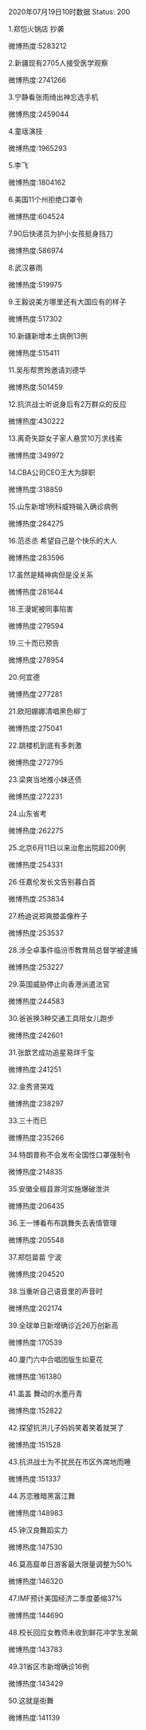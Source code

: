 2020年07月19日10时数据
Status: 200

1.郑恺火锅店 抄袭

微博热度:5283212

2.新疆现有2705人接受医学观察

微博热度:2741266

3.宁静看张雨绮出神忘选手机

微博热度:2459044

4.童瑶演技

微博热度:1965293

5.李飞

微博热度:1804162

6.美国11个州拒绝口罩令

微博热度:604524

7.90后快递员为护小女孩挺身挡刀

微博热度:586974

8.武汉暴雨

微博热度:519975

9.王毅说美方哪里还有大国应有的样子

微博热度:517302

10.新疆新增本土病例13例

微博热度:515411

11.吴彤帮贾玲邀请刘德华

微博热度:501459

12.抗洪战士听说身后有2万群众的反应

微博热度:430222

13.离奇失踪女子家人悬赏10万求线索

微博热度:349972

14.CBA公司CEO王大为辞职

微博热度:318859

15.山东新增1例科威特输入确诊病例

微博热度:284275

16.范丞丞 希望自己是个快乐的大人

微博热度:283596

17.虽然是精神病但是没关系

微博热度:281644

18.王漫妮被同事陷害

微博热度:279594

19.三十而已预告

微博热度:278954

20.何宜德

微博热度:277281

21.欧阳娜娜清唱黑色柳丁

微博热度:275041

22.跳楼机到底有多刺激

微博热度:272795

23.梁爽当地推小妹还债

微博热度:272231

24.山东省考

微博热度:262275

25.北京6月11日以来治愈出院超200例

微博热度:254331

26.任嘉伦发长文告别暮白首

微博热度:253834

27.杨迪说郑爽膝盖像杵子

微博热度:253537

28.涉仝卓事件临汾市教育局总督学被逮捕

微博热度:253227

29.英国威胁停止向香港派遣法官

微博热度:244583

30.爸爸换3种交通工具陪女儿跑步

微博热度:242601

31.张歆艺成功追星易烊千玺

微博热度:241251

32.金秀贤哭戏

微博热度:238297

33.三十而已

微博热度:235266

34.特朗普称不会发布全国性口罩强制令

微博热度:214835

35.安徽全椒县滁河实施爆破泄洪

微博热度:206435

36.王一博看布布跳舞失去表情管理

微博热度:205548

37.郑恺苗苗 宁波

微博热度:204520

38.当重听自己语音里的声音时

微博热度:202174

39.全球单日新增确诊近26万创新高

微博热度:170539

40.厦门六中合唱团版生如夏花

微博热度:161380

41.盖盖 舞动的水墨丹青

微博热度:152822

42.探望抗洪儿子妈妈笑着笑着就哭了

微博热度:151528

43.抗洪战士为不扰民在市区外席地而睡

微博热度:151337

44.苏恋雅暗黑富江舞

微博热度:148983

45.钟汉良舞蹈实力

微博热度:147530

46.莫高窟单日游客最大限量调整为50%

微博热度:146320

47.IMF预计美国经济二季度萎缩37%

微博热度:144690

48.校长回应女教师未收到鲜花冲学生发飙

微博热度:143783

49.31省区市新增确诊16例

微博热度:143429

50.这就是街舞

微博热度:141139

